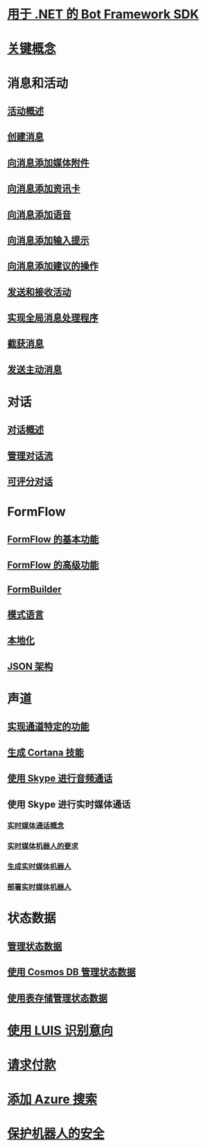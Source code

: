 # [用于 .NET 的 Bot Framework SDK](bot-builder-dotnet-overview.md)
# [关键概念](bot-builder-dotnet-concepts.md)
# 消息和活动
## [活动概述](bot-builder-dotnet-activities.md)
## [创建消息](bot-builder-dotnet-create-messages.md)
## [向消息添加媒体附件](bot-builder-dotnet-add-media-attachments.md)
## [向消息添加资讯卡](bot-builder-dotnet-add-rich-card-attachments.md)
<!-- ## [Send carousel of cards](bot-builder-dotnet-add-carousel-card.md) -->
## [向消息添加语音](bot-builder-dotnet-text-to-speech.md)
## [向消息添加输入提示](bot-builder-dotnet-add-input-hints.md)
## [向消息添加建议的操作](bot-builder-dotnet-add-suggested-actions.md)
## [发送和接收活动](bot-builder-dotnet-connector.md)
## [实现全局消息处理程序](bot-builder-dotnet-global-handlers.md)
## [截获消息](bot-builder-dotnet-middleware.md)
## [发送主动消息](bot-builder-dotnet-proactive-messages.md)
# 对话
## [对话概述](bot-builder-dotnet-dialogs.md)
## [管理对话流](bot-builder-dotnet-manage-conversation-flow.md)
## [可评分对话](bot-builder-dotnet-scorable-dialogs.md)
# FormFlow
## [FormFlow 的基本功能](bot-builder-dotnet-formflow.md)
## [FormFlow 的高级功能](bot-builder-dotnet-formflow-advanced.md)
## [FormBuilder](bot-builder-dotnet-formflow-formbuilder.md)
## [模式语言](bot-builder-dotnet-formflow-pattern-language.md)
## [本地化](bot-builder-dotnet-formflow-localize.md)
## [JSON 架构](bot-builder-dotnet-formflow-json-schema.md)
# 声道
## [实现通道特定的功能](bot-builder-dotnet-channeldata.md)
## [生成 Cortana 技能](bot-builder-dotnet-cortana-skill.md)
## [使用 Skype 进行音频通话](bot-builder-dotnet-audio-calls.md)
## 使用 Skype 进行实时媒体通话
### [实时媒体通话概念](bot-builder-dotnet-real-time-media-concepts.md)
### [实时媒体机器人的要求](bot-builder-dotnet-real-time-media-requirements.md)
### [生成实时媒体机器人](bot-builder-dotnet-real-time-audio-video-call-overview.md)
### [部署实时媒体机器人](bot-builder-dotnet-real-time-deploy-visual-studio.md)
# 状态数据
## [管理状态数据](bot-builder-dotnet-state.md)
## [使用 Cosmos DB 管理状态数据](bot-builder-dotnet-state-azure-cosmosdb.md)
## [使用表存储管理状态数据](bot-builder-dotnet-state-azure-table-storage.md)
# [使用 LUIS 识别意向](bot-builder-dotnet-luis-dialogs.md)
# [请求付款](bot-builder-dotnet-request-payment.md)
# [添加 Azure 搜索](bot-builder-dotnet-search-azure.md)
# [保护机器人的安全](bot-builder-dotnet-security.md)
